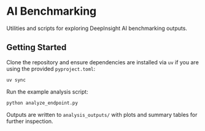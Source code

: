 # AI Benchmarking

Utilities and scripts for exploring DeepInsight AI benchmarking outputs.

## Getting Started

Clone the repository and ensure dependencies are installed via `uv`
if you are using the provided `pyproject.toml`:

```bash
uv sync
```

Run the example analysis script:

```bash
python analyze_endpoint.py
```

Outputs are written to `analysis_outputs/` with plots and summary tables
for further inspection.
